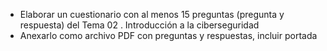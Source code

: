 - Elaborar un cuestionario con al menos 15 preguntas (pregunta y respuesta) del Tema 02 . Introducción a la ciberseguridad
- Anexarlo como archivo PDF con preguntas y respuestas, incluir portada